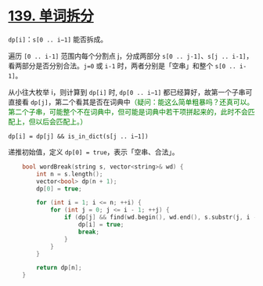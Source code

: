 # [139. 单词拆分](https://leetcode.cn/problems/word-break/)

`dp[i]`：`s[0 .. i−1]` 能否拆成。
 
遍历 `[0 .. i-1]` 范围内每个分割点 j，分成两部分 `s[0 .. j-1]`、`s[j .. i-1]`，看两部分是否分别合法。`j=0` 或 `i-1` 时，两者分别是「空串」和整个 `s[0 .. i-1]`。

从小往大枚举 i，则计算到 `dp[i]` 时, `dp[0 .. i−1]` 都已经算好，故第一个子串可直接看 `dp[j]`，第二个看其是否在词典中<font color="green">（疑问：能这么简单粗暴吗？还真可以。第二个子串，可能整个不在词典中，但可能是词典中若干项拼起来的，此时不会匹配上，但以后会匹配上。）</font>

`dp[i] = dp[j] && is_in_dict(s[j .. i−1])`

递推初始值，定义 `dp[0] = true`，表示「空串、合法」。

```cpp
    bool wordBreak(string s, vector<string>& wd) {
        int n = s.length();
        vector<bool> dp(n + 1);
        dp[0] = true;

        for (int i = 1; i <= n; ++i) {
            for (int j = 0; j <= i - 1; ++j) {
                if (dp[j] && find(wd.begin(), wd.end(), s.substr(j, i - j)) != wd.end()) {
                    dp[i] = true;
                    break;
                }
            }
        }

        return dp[n];
    }
```
